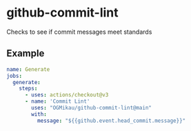 # github-commit-lint
Checks to see if commit messages meet standards

## Example

```yaml
name: Generate
jobs:
  generate:
    steps:
      - uses: actions/checkout@v3
      - name: 'Commit Lint'
        uses: "OGMikau/github-commit-lint@main"
        with:
          message: "${{github.event.head_commit.message}}"
